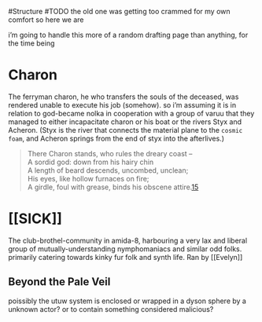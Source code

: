 #Structure #TODO 
the old one was getting too crammed for my own comfort so here we are

i’m going to handle this more of a random drafting page than anything, for the time being

# Charon
The ferryman charon, he who transfers the souls of the deceased, was rendered unable to execute his job (somehow).
so i’m assuming it is in relation to god-became nolka in cooperation with a group of varuu that they managed to either incapacitate charon or his boat or the rivers Styx and Acheron.
(Styx is the river that connects the material plane to the `cosmic foam`, and Acheron springs from the end of styx into the afterlives.)

> There Charon stands, who rules the dreary coast –  
> A sordid god: down from his hairy chin  
> A length of beard descends, uncombed, unclean;  
> His eyes, like hollow furnaces on fire;  
> A girdle, foul with grease, binds his obscene attire.[15](https://en.wikipedia.org/wiki/Charon#cite_note-15)

# [[SICK]]
The club-brothel-community in amida-8, harbouring a very lax and liberal group of mutually-understanding nymphomaniacs and similar odd folks. primarily catering towards kinky fur folk and synth life. 
Ran by [[Evelyn]] 

## Beyond the Pale Veil
poissibly the utuw system is enclosed or wrapped in a dyson sphere by a unknown actor?
or to contain something considered malicious?